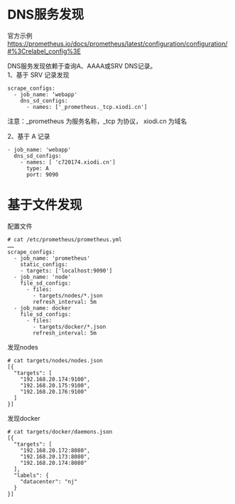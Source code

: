 DNS服务发现
===========
官方示例  
https://prometheus.io/docs/prometheus/latest/configuration/configuration/#%3Crelabel_config%3E  

DNS服务发现依赖于查询A、AAAA或SRV DNS记录。  
1、基于 SRV 记录发现  
```
scrape_configs:
  - job_name: ‘webapp'
    dns_sd_configs:
      - names: ['_prometheus._tcp.xiodi.cn']
```  
注意：_prometheus 为服务名称，_tcp 为协议， xiodi.cn 为域名  

2、基于 A 记录  
```
- job_name: 'webapp'
  dns_sd_configs:
    - names: [ 'c720174.xiodi.cn']
      type: A
      port: 9090
```  



基于文件发现
===========  
配置文件  
```
# cat /etc/prometheus/prometheus.yml
……
scrape_configs:
  - job_name: 'prometheus'
    static_configs:
    - targets: ['localhost:9090']
  - job_name: 'node'
    file_sd_configs:
      - files:
        - targets/nodes/*.json
        refresh_interval: 5m
  - job_name: docker
    file_sd_configs:
      - files:
        - targets/docker/*.json
        refresh_interval: 5m
```  

发现nodes  
```
# cat targets/nodes/nodes.json
[{
  "targets": [
    "192.168.20.174:9100",
    "192.168.20.175:9100",
    "192.168.20.176:9100"
  ]
}]
```  
发现docker  
```
# cat targets/docker/daemons.json
[{
  "targets": [
    "192.168.20.172:8080",
    "192.168.20.173:8080",
    "192.168.20.174:8080"
  ],
  "labels": {
    "datacenter": "nj"
  }
}]
```  
